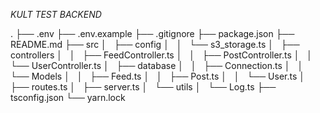 *KULT TEST BACKEND*

.
├── .env
├── .env.example
├── .gitignore
├── package.json
├── README.md
├── src
│   ├── config
│   │   └── s3_storage.ts
│   ├── controllers
│   │   ├── FeedController.ts
│   │   ├── PostController.ts
│   │   └── UserController.ts
│   ├── database
│   │   ├── Connection.ts
│   │   └── Models
│   │       ├── Feed.ts
│   │       ├── Post.ts
│   │       └── User.ts
│   ├── routes.ts
│   ├── server.ts
│   └── utils
│       └── Log.ts
├── tsconfig.json
└── yarn.lock